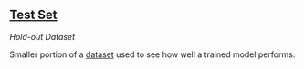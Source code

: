 ## [Test Set](#test-set)
*Hold-out Dataset*

Smaller portion of a [dataset](#dataset) used to see how well a trained model performs.